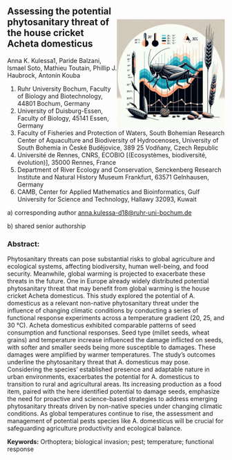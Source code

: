 <img align="right" src="plot/acheta.jpeg" width="250" style="margin-top: 60px">

## Assessing the potential phytosanitary threat of the house cricket Acheta domesticus

Anna K. Kulessa1, Paride Balzani, Ismael Soto, Mathieu Toutain, Phillip J. Haubrock, Antonín Kouba

1) Ruhr University Bochum, Faculty of Biology and Biotechnology, 44801 Bochum, Germany
2) University of Duisburg-Essen, Faculty of Biology, 45141 Essen, Germany
3) Faculty of Fisheries and Protection of Waters, South Bohemian Research Center of Aquaculture and Biodiversity of Hydrocenoses, University of South Bohemia in České Budějovice, 389 25 Vodňany, Czech Republic
4) Université de Rennes, CNRS, ECOBIO [(Ecosystèmes, biodiversité, évolution)], 35000 Rennes, France
5) Department of River Ecology and Conservation, Senckenberg Research Institute and Natural History Museum Frankfurt, 63571 Gelnhausen, Germany
6) CAMB, Center for Applied Mathematics and Bioinformatics, Gulf University for Science and Technology, Hallawy 32093, Kuwait

a) corresponding author anna.kulessa-d18@ruhr-uni-bochum.de 

b) shared senior authorship

### Abstract: 
Phytosanitary threats can pose substantial risks to global agriculture and ecological systems, affecting biodiversity, human well-being, and food security. Meanwhile, global warming is projected to exacerbate these threats in the future. One in Europe already widely distributed potential phytosanitary threat that may benefit from global warming is the house cricket Acheta domesticus. This study explored the potential of A. domesticus as a relevant non-native phytosanitary threat under the influence of changing climatic conditions by conducting a series of functional response experiments across a temperature gradient (20, 25, and 30 °C). Acheta domesticus exhibited comparable patterns of seed consumption and functional responses. Seed type (millet seeds, wheat grains) and temperature increase influenced the damage inflicted on seeds, with softer and smaller seeds being more susceptible to damages. These damages were amplified by warmer temperatures. The study’s outcomes underline the phytosanitary threat that A. domesticus may pose. Considering the species’ established presence and adaptable nature in urban environments, exacerbates the potential for A. domesticus to transition to rural and agricultural areas. Its increasing production as a food item, paired with the here identified potential to damage seeds, emphasize the need for proactive and science-based strategies to address emerging phytosanitary threats driven by non-native species under changing climatic conditions. As global temperatures continue to rise, the assessment and management of potential pests species like A. domesticus will be crucial for safeguarding agriculture productivity and ecological balance. 

**Keywords:** Orthoptera; biological invasion; pest; temperature; functional response
